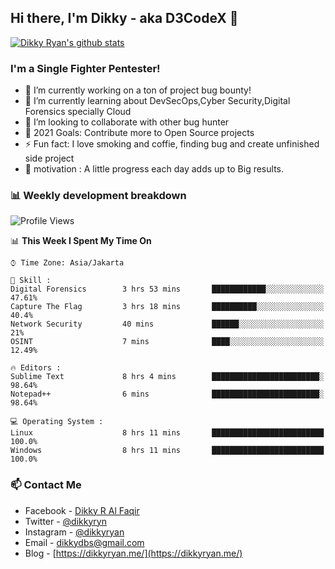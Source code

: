 ## Hi there, I'm Dikky - aka D3CodeX 👋

[![Dikky Ryan's github stats](https://github-readme-stats.vercel.app/api?username=dikkyryan)](https://github.com/dikkyryan/dikkyryan)

### I'm a Single Fighter Pentester!
- 🔭 I’m currently working on a ton of project bug bounty!
- 🌱 I’m currently learning about DevSecOps,Cyber Security,Digital Forensics specially Cloud
- 👯 I’m looking to collaborate with other bug hunter
- 🥅 2021 Goals: Contribute more to Open Source projects
- ⚡ Fun fact: I love smoking and coffie, finding bug and create unfinished side project 
- 🌱 motivation : A little progress each day adds up to Big results.



### 📊 Weekly development breakdown

<!--START_SECTION:waka-->
![Profile Views](http://img.shields.io/badge/Profile%20Views-32-blue)

📊 **This Week I Spent My Time On** 

```text
⌚︎ Time Zone: Asia/Jakarta

💬 Skill : 
Digital Forensics        3 hrs 53 mins       ████████████░░░░░░░░░░░░░   47.61% 
Capture The Flag         3 hrs 18 mins       ██████████░░░░░░░░░░░░░░░   40.4% 
Network Security         40 mins             ██████░░░░░░░░░░░░░░░░░░░   21% 
OSINT                    7 mins              ████░░░░░░░░░░░░░░░░░░░░░   12.49%

🔥 Editors : 
Sublime Text             8 hrs 4 mins        ████████████████████████░   98.64% 
Notepad++                6 mins              ████████████████████████░   98.64%

💻 Operating System : 
Linux                    8 hrs 11 mins       █████████████████████████   100.0%
Windows                  8 hrs 11 mins       █████████████████████████   100.0%

```

<!--END_SECTION:waka-->

### 📫 Contact Me
- Facebook - [Dikky R Al Faqir](https://facebook.com/thed3codex)
- Twitter - [@dikkyryn](https://twitter.com/dikkyryn)
- Instagram - [@dikkyryan](https://www.instagram.com/dikkyryan)
- Email - [dikkydbs@gmail.com](dikkydbs@gmail.com)
- Blog - [https://dikkyryan.me/](https://dikkyryan.me/)
